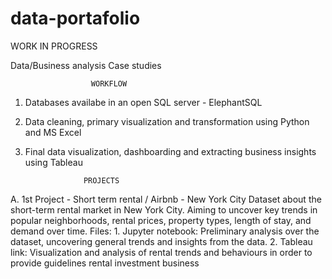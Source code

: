 # data-portafolio

WORK IN PROGRESS

Data/Business analysis Case studies

                      WORKFLOW
  1. Databases availabe in an open SQL server - ElephantSQL
  2. Data cleaning, primary visualization and transformation using Python and MS Excel
  3. Final data visualization, dashboarding and extracting business insights using Tableau


                      PROJECTS

A. 1st Project - Short term rental / Airbnb - New York City
Dataset about the short-term rental market in New York City. Aiming to uncover key trends in popular neighborhoods, rental prices, property types, length of stay, and demand over time.
     Files:
       1. Jupyter notebook: Preliminary analysis over the dataset, uncovering general trends and insights from the data.
       2. Tableau link: Visualization and analysis of rental trends and behaviours in order to provide guidelines rental investment business
